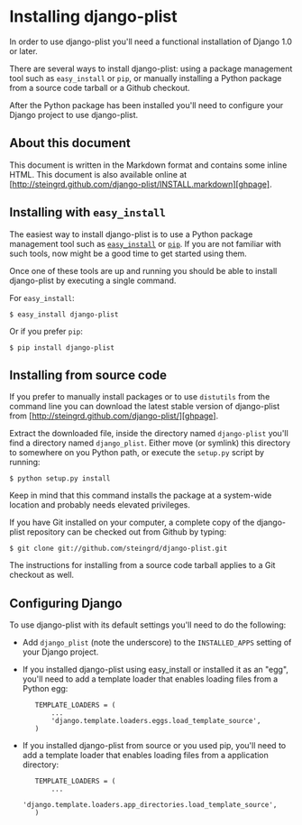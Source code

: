 # Installing django-plist #

In order to use django-plist you'll need a functional installation of Django
1.0 or later.

There are several ways to install django-plist: using a package management tool
such as `easy_install` or `pip`, or manually installing a Python package from a
source code tarball or a Github checkout.

After the Python package has been installed you'll need to configure your
Django project to use django-plist.

## About this document ##

This document is written in the Markdown format and contains some inline HTML.
This document is also available online at
[http://steingrd.github.com/django-plist/INSTALL.markdown][ghpage].

  [ghpage]: http://steingrd.github.com/django-plist/INSTALL.markdown

## Installing with `easy_install` ##

The easiest way to install django-plist is to use a Python package management
tool such as [`easy_install`][easy] or [`pip`][pip]. If you are not familiar
with such tools, now might be a good time to get started using them. 

Once one of these tools are up and running you should be able to install
django-plist by executing a single command.

For `easy_install`:

    $ easy_install django-plist

Or if you prefer `pip`:

    $ pip install django-plist

  [easy]: http://peak.telecommunity.com/DevCenter/EasyInstall
  [pip]: http://pypi.python.org/pypi/pip/

## Installing from source code ##

If you prefer to manually install packages or to use `distutils` from the
command line you can download the latest stable version of django-plist from
[http://steingrd.github.com/django-plist/][ghpage].

Extract the downloaded file, inside the directory named
`django-plist` you'll find a directory named `django_plist`. Either move (or
symlink) this directory to somewhere on you Python path, or execute the
`setup.py` script by running:

    $ python setup.py install

Keep in mind that this command installs the package at a system-wide location
and probably needs elevated privileges.

If you have Git installed on your computer, a complete copy of the
django-plist repository can be checked out from Github by typing:

    $ git clone git://github.com/steingrd/django-plist.git

The instructions for installing from a source code tarball applies to a Git
checkout as well.

  [ghpage]: http://steingrd.github.com/django-plist/

## Configuring Django ##

To use django-plist with its default settings you'll need to do the following:

* Add `django_plist` (note the underscore) to the `INSTALLED_APPS` setting of
   your Django project.

* If you installed django-plist using easy_install or installed it as an
  "egg", you'll need to add a template loader that enables loading files from
  a Python egg:

         TEMPLATE_LOADERS = (
             ...
             'django.template.loaders.eggs.load_template_source',
         )

* If you installed django-plist from source or you used pip, you'll need to
  add a template loader that enables loading files from a application
  directory:

         TEMPLATE_LOADERS = (
             ...
             'django.template.loaders.app_directories.load_template_source',
         )
